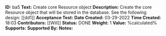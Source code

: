 **ID:** ba5
**Text:** Create core Resource object
**Description:** Create the core Resource object that will be stored in the database. See the following design: [[dd1]]
**Acceptance Test:**
**Date Created:** 03-29-2022
**Time Created:** 18:03
**Contributors:** [[Will]]
**Status:** DONE
**Weight:** 1
**Value:** %calculated%
**Supports:**
**Supported By:**
**Notes:**